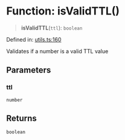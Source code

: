 # Function: isValidTTL()

> **isValidTTL**(`ttl`): `boolean`

Defined in: [utils.ts:160](https://github.com/Nick2bad4u/dnsValidator/blob/main/src/utils.ts#L160)

Validates if a number is a valid TTL value

## Parameters

### ttl

`number`

## Returns

`boolean`
